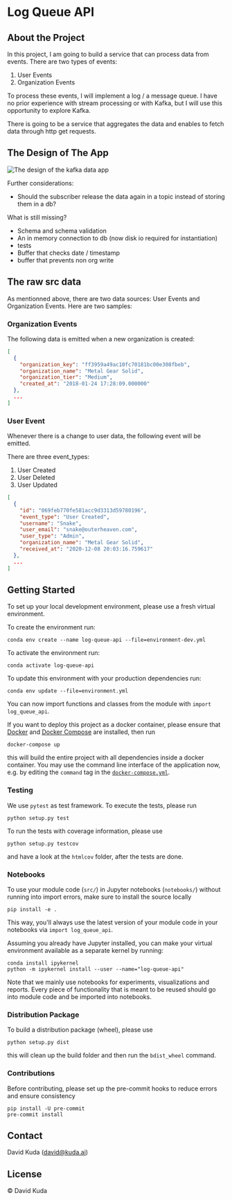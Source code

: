 # Log Queue API

## About the Project

In this project, I am going to build a service that can process data from events. There are two types of events:

1. User Events
2. Organization Events

To process these events, I will implement a log / a message queue. I have no prior experience with stream processing or with Kafka, but I will use this opportunity to explore Kafka.

There is going to be a service that aggregates the data and enables to fetch data through http get requests. 

## The Design of The App

![The design of the kafka data app](https://images.ctfassets.net/pedj0c0bs6fa/6323QF1aIMrDczpYii9cN8/76d9a5b730c72121fa29b0ff38c5739e/kafka-design.png)

Further considerations:

- Should the subscriber release the data again in a topic instead of storing them in a db?

What is still missing?

- Schema and schema validation
- An in memory connection to db (now disk io required for instantiation)
- tests
- Buffer that checks date / timestamp
- buffer that prevents non org write

## The raw src data

As mentionned above, there are two data sources: User Events and Organization Events. Here are two samples:


### Organization Events

The following data is emitted when a new organization is created:

```json
[
  {
    "organization_key": "ff3959a49ac10fc70181bc00e308fbeb",
    "organization_name": "Metal Gear Solid",
    "organization_tier": "Medium",
    "created_at": "2018-01-24 17:28:09.000000"
  },
  ...
]
```

### User Event

Whenever there is a change to user data, the following event will be emitted. 

There are three event_types: 

1. User Created
2. User Deleted
3. User Updated

```json
[
  {
    "id": "069feb770fe581acc9d3313d59780196",
    "event_type": "User Created",
    "username": "Snake",
    "user_email": "snake@outerheaven.com",
    "user_type": "Admin",
    "organization_name": "Metal Gear Solid",
    "received_at": "2020-12-08 20:03:16.759617"
  },
  ...
]
```

## Getting Started

To set up your local development environment, please use a fresh virtual environment.

To create the environment run:

    conda env create --name log-queue-api --file=environment-dev.yml

To activate the environment run:

    conda activate log-queue-api

To update this environment with your production dependencies run:

    conda env update --file=environment.yml

You can now import functions and classes from the module with `import log_queue_api`.

If you want to deploy this project as a docker container, please ensure that [Docker](https://docs.docker.com/install/) and [Docker Compose](https://docs.docker.com/compose/install/) are installed, then run

    docker-compose up

this will build the entire project with all dependencies inside a docker container. You may use the command line interface of the application now, e.g. by editing the `command` tag in the [`docker-compose.yml`](./docker-compose.yml).

### Testing

We use `pytest` as test framework. To execute the tests, please run

    python setup.py test

To run the tests with coverage information, please use

    python setup.py testcov

and have a look at the `htmlcov` folder, after the tests are done.

### Notebooks

To use your module code (`src/`) in Jupyter notebooks (`notebooks/`) without running into import errors, make sure to install the source locally

    pip install -e .

This way, you'll always use the latest version of your module code in your notebooks via `import log_queue_api`.

Assuming you already have Jupyter installed, you can make your virtual environment available as a separate kernel by running:

    conda install ipykernel
    python -m ipykernel install --user --name="log-queue-api"

Note that we mainly use notebooks for experiments, visualizations and reports. Every piece of functionality that is meant to be reused should go into module code and be imported into notebooks.

### Distribution Package

To build a distribution package (wheel), please use

    python setup.py dist

this will clean up the build folder and then run the `bdist_wheel` command.

### Contributions

Before contributing, please set up the pre-commit hooks to reduce errors and ensure consistency

    pip install -U pre-commit
    pre-commit install

## Contact

David Kuda (david@kuda.ai)

## License

© David Kuda
